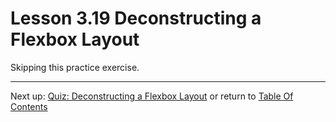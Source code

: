 # Lesson 3.19 Deconstructing a Flexbox Layout

Skipping this practice exercise.

- - -
Next up: [Quiz: Deconstructing a Flexbox Layout](ND024_Part2_Lesson03_20.md) or return to [Table Of Contents](./ND024_TableOfContents.md)
